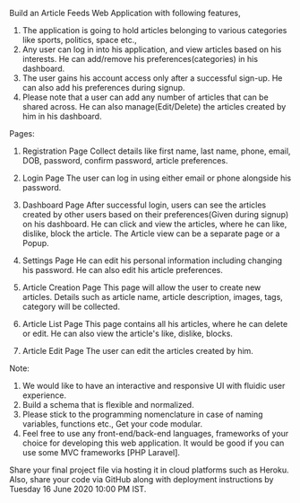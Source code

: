 Build an Article Feeds Web Application with following features,

1. The application is going to hold articles belonging to various categories like sports, politics, space etc., 
2. Any user can log in into his application, and view articles based on his interests. He can add/remove his preferences(categories) in his dashboard. 
3. The user gains his account access only after a successful sign-up. He can also add his preferences during signup. 
4. Please note that a user can add any number of articles that can be shared across. He can also manage(Edit/Delete) the articles created by him in his dashboard.
 

Pages:
1. Registration Page
           Collect details like first name, last name, phone, email, DOB, password, confirm password, article preferences.

2. Login Page
           The user can log in using either email or phone alongside his password.

3. Dashboard Page
           After successful login, users can see the articles created by other users based on their preferences(Given during signup) on his dashboard. He can click and view the articles, where he can like, dislike, block the article. The Article view can be a separate page or a Popup. 

4. Settings Page
          He can edit his personal information including changing his password. He can also edit his article preferences. 

5. Article Creation Page
          This page will allow the user to create new articles. Details such as article name, article description, images, tags, category will be collected.

6. Article List Page
           This page contains all his articles, where he can delete or edit. He can also view the article's like, dislike, blocks.

7. Article Edit Page
           The user can edit the articles created by him.

Note:
1. We would like to have an interactive and responsive UI with fluidic user experience.
2. Build a schema that is flexible and normalized. 
3. Please stick to the programming nomenclature in case of naming variables, functions etc., Get your code modular.
4. Feel free to use any front-end/back-end languages, frameworks of your choice for developing this web application. It would be good if you can use some MVC frameworks [PHP Laravel].  

Share your final project file via hosting it in cloud platforms such as Heroku. Also, share your code via GitHub along with deployment instructions by Tuesday 16 June 2020 10:00 PM IST.
